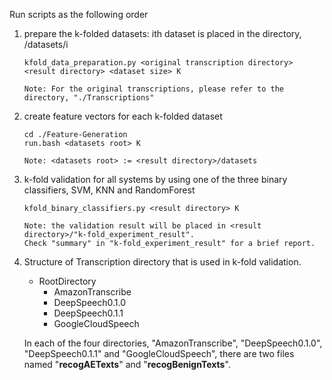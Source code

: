 Run scripts as the following order
1. prepare the k-folded datasets: ith dataset is placed in the directory, <result directory>/datasets/i
   ```
   kfold_data_preparation.py <original transcription directory> <result directory> <dataset size> K
   
   Note: For the original transcriptions, please refer to the directory, "./Transcriptions"
   ```
2. create feature vectors for each k-folded dataset
   ```
   cd ./Feature-Generation
   run.bash <datasets root> K
   
   Note: <datasets root> := <result directory>/datasets
   ```
3. k-fold validation for all systems by using one of the three binary classifiers, SVM, KNN and RandomForest
   ```
   kfold_binary_classifiers.py <result directory> K
   
   Note: the validation result will be placed in <result directory>/"k-fold_experiment_result".
   Check "summary" in "k-fold_experiment_result" for a brief report.
   ```
4. Structure of Transcription directory that is used in k-fold validation.
    - RootDirectory
      - AmazonTranscribe
      - DeepSpeech0.1.0
      - DeepSpeech0.1.1
      - GoogleCloudSpeech
	
	In each of the four directories, "AmazonTranscribe", "DeepSpeech0.1.0", "DeepSpeech0.1.1" and "GoogleCloudSpeech", there are two files named "**recogAETexts**" and "**recogBenignTexts**". 
